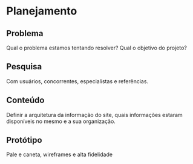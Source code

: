 # Planejamento

## Problema

Qual o problema estamos tentando resolver? Qual o objetivo do projeto?

## Pesquisa

Com usuários, concorrentes, especialistas e referências.

## Conteúdo

Definir a arquitetura da informação do site, quais informações estaram disponíveis no mesmo e a sua organização.

## Protótipo

Pale e caneta, wireframes e alta fidelidade
